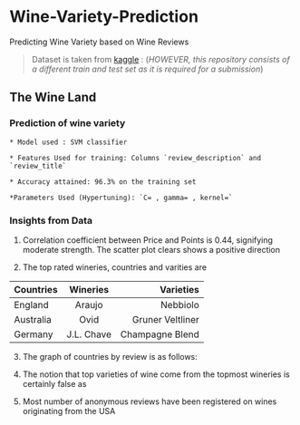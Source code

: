 # Wine-Variety-Prediction
Predicting Wine Variety based on Wine Reviews

> Dataset is taken from [kaggle](https://www.kaggle.com/zynicide/wine-reviews) : (*HOWEVER, this repository consists of a different train and test set as it is required for a submission*)

## The Wine Land

### Prediction of wine variety
    * Model used : SVM classifier
    
    * Features Used for training: Columns `review_description` and `review_title`
    
    * Accuracy attained: 96.3% on the training set
    
    *Parameters Used (Hypertuning): `C= , gamma= , kernel=`
    
### Insights from Data

1. Correlation coefficient between Price and Points is 0.44, signifying moderate strength. The scatter plot clears shows a positive direction

2. The top rated wineries, countries and varities are

| Countries        | Wineries           | Varieties  |
| ---------------- |:------------------:| -----:|
| England          | Araujo             | Nebbiolo |
| Australia        | Ovid               | Gruner Veltliner |
| Germany          | J.L. Chave         | Champagne Blend |

3. The graph of countries by review is as follows:

4. The notion that top varieties of wine come from the topmost wineries is certainly false as 

5. Most number of anonymous reviews have been registered on wines originating from the USA


